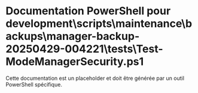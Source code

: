 # Documentation PowerShell pour development\scripts\maintenance\backups\manager-backup-20250429-004221\tests\Test-ModeManagerSecurity.ps1

Cette documentation est un placeholder et doit être générée par un outil PowerShell spécifique.
